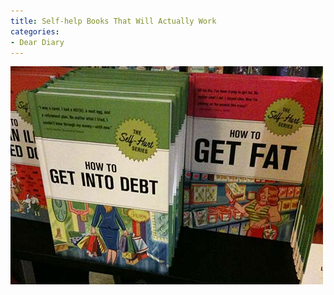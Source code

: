 ```yaml
---
title: Self-help Books That Will Actually Work
categories:
- Dear Diary
---
```


![Self-Help-Books](/assets/posts/2009/Self-Help-Books.jpg)
